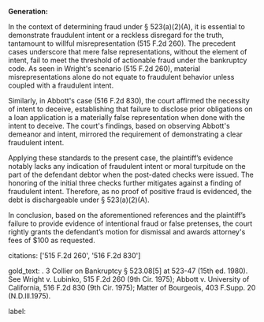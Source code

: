 **Generation:**

In the context of determining fraud under § 523(a)(2)(A), it is essential to demonstrate fraudulent intent or a reckless disregard for the truth, tantamount to willful misrepresentation (515 F.2d 260). The precedent cases underscore that mere false representations, without the element of intent, fail to meet the threshold of actionable fraud under the bankruptcy code. As seen in Wright's scenario (515 F.2d 260), material misrepresentations alone do not equate to fraudulent behavior unless coupled with a fraudulent intent.

Similarly, in Abbott's case (516 F.2d 830), the court affirmed the necessity of intent to deceive, establishing that failure to disclose prior obligations on a loan application is a materially false representation when done with the intent to deceive. The court's findings, based on observing Abbott's demeanor and intent, mirrored the requirement of demonstrating a clear fraudulent intent.

Applying these standards to the present case, the plaintiff’s evidence notably lacks any indication of fraudulent intent or moral turpitude on the part of the defendant debtor when the post-dated checks were issued. The honoring of the initial three checks further mitigates against a finding of fraudulent intent. Therefore, as no proof of positive fraud is evidenced, the debt is dischargeable under § 523(a)(2)(A).

In conclusion, based on the aforementioned references and the plaintiff’s failure to provide evidence of intentional fraud or false pretenses, the court rightly grants the defendant’s motion for dismissal and awards attorney's fees of $100 as requested.

citations: ['515 F.2d 260', '516 F.2d 830']

gold_text: . 3 Collier on Bankruptcy § 523.08[5] at 523-47 (15th ed. 1980). See Wright v. Lubinko, 515 F.2d 260 (9th Cir. 1975); Abbott v. University of California, 516 F.2d 830 (9th Cir. 1975); Matter of Bourgeois, 403 F.Supp. 20 (N.D.Ill.1975).

label: 
